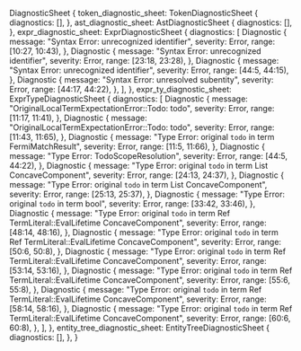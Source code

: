 DiagnosticSheet {
    token_diagnostic_sheet: TokenDiagnosticSheet {
        diagnostics: [],
    },
    ast_diagnostic_sheet: AstDiagnosticSheet {
        diagnostics: [],
    },
    expr_diagnostic_sheet: ExprDiagnosticSheet {
        diagnostics: [
            Diagnostic {
                message: "Syntax Error: unrecognized identifier",
                severity: Error,
                range: [10:27, 10:43),
            },
            Diagnostic {
                message: "Syntax Error: unrecognized identifier",
                severity: Error,
                range: [23:18, 23:28),
            },
            Diagnostic {
                message: "Syntax Error: unrecognized identifier",
                severity: Error,
                range: [44:5, 44:15),
            },
            Diagnostic {
                message: "Syntax Error: unresolved subentity",
                severity: Error,
                range: [44:17, 44:22),
            },
        ],
    },
    expr_ty_diagnostic_sheet: ExprTypeDiagnosticSheet {
        diagnostics: [
            Diagnostic {
                message: "OriginalLocalTermExpectationError::Todo: todo",
                severity: Error,
                range: [11:17, 11:41),
            },
            Diagnostic {
                message: "OriginalLocalTermExpectationError::Todo: todo",
                severity: Error,
                range: [11:43, 11:65),
            },
            Diagnostic {
                message: "Type Error: original `todo` in term FermiMatchResult",
                severity: Error,
                range: [11:5, 11:66),
            },
            Diagnostic {
                message: "Type Error: TodoScopeResolution",
                severity: Error,
                range: [44:5, 44:22),
            },
            Diagnostic {
                message: "Type Error: original `todo` in term List ConcaveComponent",
                severity: Error,
                range: [24:13, 24:37),
            },
            Diagnostic {
                message: "Type Error: original `todo` in term List ConcaveComponent",
                severity: Error,
                range: [25:13, 25:37),
            },
            Diagnostic {
                message: "Type Error: original `todo` in term bool",
                severity: Error,
                range: [33:42, 33:46),
            },
            Diagnostic {
                message: "Type Error: original `todo` in term Ref TermLiteral::EvalLifetime ConcaveComponent",
                severity: Error,
                range: [48:14, 48:16),
            },
            Diagnostic {
                message: "Type Error: original `todo` in term Ref TermLiteral::EvalLifetime ConcaveComponent",
                severity: Error,
                range: [50:6, 50:8),
            },
            Diagnostic {
                message: "Type Error: original `todo` in term Ref TermLiteral::EvalLifetime ConcaveComponent",
                severity: Error,
                range: [53:14, 53:16),
            },
            Diagnostic {
                message: "Type Error: original `todo` in term Ref TermLiteral::EvalLifetime ConcaveComponent",
                severity: Error,
                range: [55:6, 55:8),
            },
            Diagnostic {
                message: "Type Error: original `todo` in term Ref TermLiteral::EvalLifetime ConcaveComponent",
                severity: Error,
                range: [58:14, 58:16),
            },
            Diagnostic {
                message: "Type Error: original `todo` in term Ref TermLiteral::EvalLifetime ConcaveComponent",
                severity: Error,
                range: [60:6, 60:8),
            },
        ],
    },
    entity_tree_diagnostic_sheet: EntityTreeDiagnosticSheet {
        diagnostics: [],
    },
}